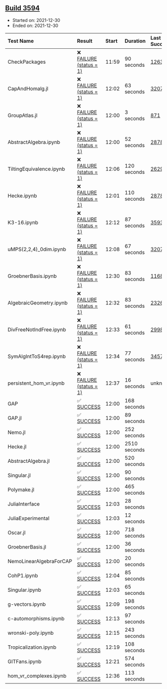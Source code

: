 ## [Build 3594](https://oscarci.mathematik.uni-kl.de/job/oscar-stable/3594/)

* Started on: 2021-12-30
* Ended on: 2021-12-30

| Test Name    | Result | Start | Duration | Last Success | First Failure |
|:-------------|:-------|:------|:---------|:-------------|:--------------|
| CheckPackages | ❌ [FAILURE (status = 1)](https://oscarci.mathematik.uni-kl.de/job/oscar-stable/3594/artifact/logs/build-3594/CheckPackages.log) | 11:59 | 90 seconds | [1263](https://oscarci.mathematik.uni-kl.de/job/oscar-stable/1263/) | [1264](https://oscarci.mathematik.uni-kl.de/job/oscar-stable/1264/) |
| CapAndHomalg.jl | ❌ [FAILURE (status = 1)](https://oscarci.mathematik.uni-kl.de/job/oscar-stable/3594/artifact/logs/build-3594/CapAndHomalg.jl.log) | 12:02 | 63 seconds | [3207](https://oscarci.mathematik.uni-kl.de/job/oscar-stable/3207/) | [3208](https://oscarci.mathematik.uni-kl.de/job/oscar-stable/3208/) |
| GroupAtlas.jl | ❌ [FAILURE (status = 1)](https://oscarci.mathematik.uni-kl.de/job/oscar-stable/3594/artifact/logs/build-3594/GroupAtlas.jl.log) | 12:00 | 3 seconds | [871](https://oscarci.mathematik.uni-kl.de/job/oscar-stable/871/) | [872](https://oscarci.mathematik.uni-kl.de/job/oscar-stable/872/) |
| AbstractAlgebra.ipynb | ❌ [FAILURE (status = 1)](https://oscarci.mathematik.uni-kl.de/job/oscar-stable/3594/artifact/logs/build-3594/AbstractAlgebra.ipynb.log) | 12:00 | 52 seconds | [2878](https://oscarci.mathematik.uni-kl.de/job/oscar-stable/2878/) | [2879](https://oscarci.mathematik.uni-kl.de/job/oscar-stable/2879/) |
| TiltingEquivalence.ipynb | ❌ [FAILURE (status = 1)](https://oscarci.mathematik.uni-kl.de/job/oscar-stable/3594/artifact/logs/build-3594/TiltingEquivalence.ipynb.log) | 12:06 | 120 seconds | [2629](https://oscarci.mathematik.uni-kl.de/job/oscar-stable/2629/) | [2630](https://oscarci.mathematik.uni-kl.de/job/oscar-stable/2630/) |
| Hecke.ipynb | ❌ [FAILURE (status = 1)](https://oscarci.mathematik.uni-kl.de/job/oscar-stable/3594/artifact/logs/build-3594/Hecke.ipynb.log) | 12:01 | 110 seconds | [2878](https://oscarci.mathematik.uni-kl.de/job/oscar-stable/2878/) | [2879](https://oscarci.mathematik.uni-kl.de/job/oscar-stable/2879/) |
| K3-16.ipynb | ❌ [FAILURE (status = 1)](https://oscarci.mathematik.uni-kl.de/job/oscar-stable/3594/artifact/logs/build-3594/K3-16.ipynb.log) | 12:12 | 87 seconds | [3593](https://oscarci.mathematik.uni-kl.de/job/oscar-stable/3593/) | [3594](https://oscarci.mathematik.uni-kl.de/job/oscar-stable/3594/) |
| uMPS(2,2,4)_0dim.ipynb | ❌ [FAILURE (status = 1)](https://oscarci.mathematik.uni-kl.de/job/oscar-stable/3594/artifact/logs/build-3594/uMPS-2-2-4-_0dim.ipynb.log) | 12:08 | 67 seconds | [3207](https://oscarci.mathematik.uni-kl.de/job/oscar-stable/3207/) | [3208](https://oscarci.mathematik.uni-kl.de/job/oscar-stable/3208/) |
| GroebnerBasis.ipynb | ❌ [FAILURE (status = 1)](https://oscarci.mathematik.uni-kl.de/job/oscar-stable/3594/artifact/logs/build-3594/GroebnerBasis.ipynb.log) | 12:30 | 83 seconds | [1168](https://oscarci.mathematik.uni-kl.de/job/oscar-stable/1168/) | [1169](https://oscarci.mathematik.uni-kl.de/job/oscar-stable/1169/) |
| AlgebraicGeometry.ipynb | ❌ [FAILURE (status = 1)](https://oscarci.mathematik.uni-kl.de/job/oscar-stable/3594/artifact/logs/build-3594/AlgebraicGeometry.ipynb.log) | 12:32 | 83 seconds | [2326](https://oscarci.mathematik.uni-kl.de/job/oscar-stable/2326/) | [2327](https://oscarci.mathematik.uni-kl.de/job/oscar-stable/2327/) |
| DivFreeNotIndFree.ipynb | ❌ [FAILURE (status = 1)](https://oscarci.mathematik.uni-kl.de/job/oscar-stable/3594/artifact/logs/build-3594/DivFreeNotIndFree.ipynb.log) | 12:33 | 61 seconds | [2998](https://oscarci.mathematik.uni-kl.de/job/oscar-stable/2998/) | [2999](https://oscarci.mathematik.uni-kl.de/job/oscar-stable/2999/) |
| SymAlgIntToS4rep.ipynb | ❌ [FAILURE (status = 1)](https://oscarci.mathematik.uni-kl.de/job/oscar-stable/3594/artifact/logs/build-3594/SymAlgIntToS4rep.ipynb.log) | 12:34 | 77 seconds | [3457](https://oscarci.mathematik.uni-kl.de/job/oscar-stable/3457/) | [3458](https://oscarci.mathematik.uni-kl.de/job/oscar-stable/3458/) |
| persistent_hom_vr.ipynb | ❌ [FAILURE (status = 1)](https://oscarci.mathematik.uni-kl.de/job/oscar-stable/3594/artifact/logs/build-3594/persistent_hom_vr.ipynb.log) | 12:37 | 16 seconds | unknown | unknown |
| GAP | ✅ [SUCCESS](https://oscarci.mathematik.uni-kl.de/job/oscar-stable/3594/artifact/logs/build-3594/GAP.log) | 12:00 | 168 seconds |  |  |
| GAP.jl | ✅ [SUCCESS](https://oscarci.mathematik.uni-kl.de/job/oscar-stable/3594/artifact/logs/build-3594/GAP.jl.log) | 12:00 | 89 seconds |  |  |
| Nemo.jl | ✅ [SUCCESS](https://oscarci.mathematik.uni-kl.de/job/oscar-stable/3594/artifact/logs/build-3594/Nemo.jl.log) | 12:00 | 252 seconds |  |  |
| Hecke.jl | ✅ [SUCCESS](https://oscarci.mathematik.uni-kl.de/job/oscar-stable/3594/artifact/logs/build-3594/Hecke.jl.log) | 12:00 | 2510 seconds |  |  |
| AbstractAlgebra.jl | ✅ [SUCCESS](https://oscarci.mathematik.uni-kl.de/job/oscar-stable/3594/artifact/logs/build-3594/AbstractAlgebra.jl.log) | 12:00 | 520 seconds |  |  |
| Singular.jl | ✅ [SUCCESS](https://oscarci.mathematik.uni-kl.de/job/oscar-stable/3594/artifact/logs/build-3594/Singular.jl.log) | 12:00 | 90 seconds |  |  |
| Polymake.jl | ✅ [SUCCESS](https://oscarci.mathematik.uni-kl.de/job/oscar-stable/3594/artifact/logs/build-3594/Polymake.jl.log) | 12:00 | 465 seconds |  |  |
| JuliaInterface | ✅ [SUCCESS](https://oscarci.mathematik.uni-kl.de/job/oscar-stable/3594/artifact/logs/build-3594/JuliaInterface.log) | 12:03 | 28 seconds |  |  |
| JuliaExperimental | ✅ [SUCCESS](https://oscarci.mathematik.uni-kl.de/job/oscar-stable/3594/artifact/logs/build-3594/JuliaExperimental.log) | 12:03 | 12 seconds |  |  |
| Oscar.jl | ✅ [SUCCESS](https://oscarci.mathematik.uni-kl.de/job/oscar-stable/3594/artifact/logs/build-3594/Oscar.jl.log) | 12:00 | 718 seconds |  |  |
| GroebnerBasis.jl | ✅ [SUCCESS](https://oscarci.mathematik.uni-kl.de/job/oscar-stable/3594/artifact/logs/build-3594/GroebnerBasis.jl.log) | 12:00 | 36 seconds |  |  |
| NemoLinearAlgebraForCAP | ✅ [SUCCESS](https://oscarci.mathematik.uni-kl.de/job/oscar-stable/3594/artifact/logs/build-3594/NemoLinearAlgebraForCAP.log) | 12:00 | 20 seconds |  |  |
| CohP1.ipynb | ✅ [SUCCESS](https://oscarci.mathematik.uni-kl.de/job/oscar-stable/3594/artifact/logs/build-3594/CohP1.ipynb.log) | 12:04 | 85 seconds |  |  |
| Singular.ipynb | ✅ [SUCCESS](https://oscarci.mathematik.uni-kl.de/job/oscar-stable/3594/artifact/logs/build-3594/Singular.ipynb.log) | 12:03 | 65 seconds |  |  |
| g-vectors.ipynb | ✅ [SUCCESS](https://oscarci.mathematik.uni-kl.de/job/oscar-stable/3594/artifact/logs/build-3594/g-vectors.ipynb.log) | 12:09 | 198 seconds |  |  |
| c-automorphisms.ipynb | ✅ [SUCCESS](https://oscarci.mathematik.uni-kl.de/job/oscar-stable/3594/artifact/logs/build-3594/c-automorphisms.ipynb.log) | 12:13 | 97 seconds |  |  |
| wronski-poly.ipynb | ✅ [SUCCESS](https://oscarci.mathematik.uni-kl.de/job/oscar-stable/3594/artifact/logs/build-3594/wronski-poly.ipynb.log) | 12:15 | 243 seconds |  |  |
| Tropicalization.ipynb | ✅ [SUCCESS](https://oscarci.mathematik.uni-kl.de/job/oscar-stable/3594/artifact/logs/build-3594/Tropicalization.ipynb.log) | 12:19 | 108 seconds |  |  |
| GITFans.ipynb | ✅ [SUCCESS](https://oscarci.mathematik.uni-kl.de/job/oscar-stable/3594/artifact/logs/build-3594/GITFans.ipynb.log) | 12:21 | 574 seconds |  |  |
| hom_vr_complexes.ipynb | ✅ [SUCCESS](https://oscarci.mathematik.uni-kl.de/job/oscar-stable/3594/artifact/logs/build-3594/hom_vr_complexes.ipynb.log) | 12:36 | 113 seconds |  |  |
